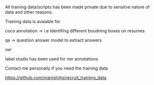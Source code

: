All training data/scripts has been made private due to sensitve nature of data and other reasons.

Training data is avaiable for 

coco annotation -> i.e identifing different boudning boxes on resumes

qa -> question answer model to extract answers 

ner 


label studio has been used for ner annotations 

Contact me personally if you need the training data

https://github.com/manishiitg/recruit_training_data